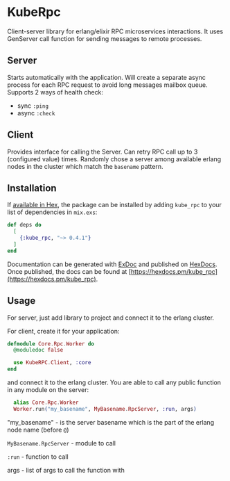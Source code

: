 # KubeRpc

Client-server library for erlang/elixir RPC microservices interactions.
It uses GenServer call function for sending messages to remote processes.

## Server

Starts automatically with the application. Will create a separate async process for each RPC request to avoid long messages mailbox queue.
Supports 2 ways of health check:

- sync `:ping`
- async `:check`

## Client

Provides interface for calling the Server.
Can retry RPC call up to 3 (configured value) times.
Randomly chose a server among available erlang nodes in the cluster which match the `basename` pattern.


## Installation

If [available in Hex](https://hex.pm/docs/publish), the package can be installed
by adding `kube_rpc` to your list of dependencies in `mix.exs`:

```elixir
def deps do
  [
    {:kube_rpc, "~> 0.4.1"}
  ]
end
```

Documentation can be generated with [ExDoc](https://github.com/elixir-lang/ex_doc)
and published on [HexDocs](https://hexdocs.pm). Once published, the docs can
be found at [https://hexdocs.pm/kube_rpc](https://hexdocs.pm/kube_rpc).

## Usage

For server, just add library to project and connect it to the erlang cluster.

For client, create it for your application:

```elixir
defmodule Core.Rpc.Worker do
  @moduledoc false

  use KubeRPC.Client, :core
end
```

and connect it to the erlang cluster.
You are able to call any public function in any module on the server:

```elixir
  alias Core.Rpc.Worker
  Worker.run("my_basename", MyBasename.RpcServer, :run, args)
```

"my_basename" - is the server basename which is the part of the erlang node name (before `@`)

`MyBasename.RpcServer` - module to call

`:run` - function to call

args - list of args to call the function with
